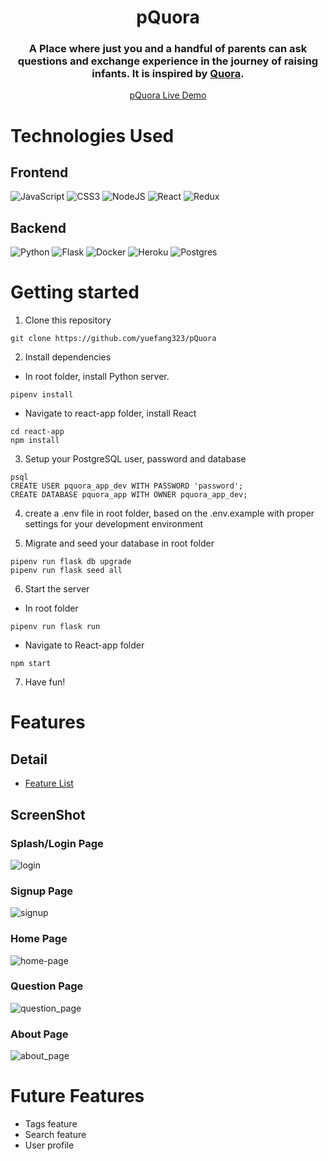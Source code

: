 <h1 align="center">pQuora</ha>

<h3 align="center">A Place where just you and a handful of parents can ask questions and exchange experience in the journey of raising infants. It is inspired by <a href="https://www.quora.com/">Quora<a>.</h3>

<p align="center"><a  href="https://pquora.herokuapp.com/">pQuora Live Demo</a></p>

# Technologies Used

## Frontend

![JavaScript](https://img.shields.io/badge/javascript-%23323330.svg?style=for-the-badge&logo=javascript&logoColor=%23F7DF1E)
![CSS3](https://img.shields.io/badge/css3-%231572B6.svg?style=for-the-badge&logo=css3&logoColor=white)
![NodeJS](https://img.shields.io/badge/node.js-6DA55F?style=for-the-badge&logo=node.js&logoColor=white)
![React](https://img.shields.io/badge/react-%2320232a.svg?style=for-the-badge&logo=react&logoColor=%2361DAFB)
![Redux](https://img.shields.io/badge/redux-%23593d88.svg?style=for-the-badge&logo=redux&logoColor=white)
</br>

## Backend

![Python](https://img.shields.io/badge/python-3670A0?style=for-the-badge&logo=python&logoColor=ffdd54)
![Flask](https://img.shields.io/badge/flask-%23000.svg?style=for-the-badge&logo=flask&logoColor=white)
![Docker](https://img.shields.io/badge/docker-%230db7ed.svg?style=for-the-badge&logo=docker&logoColor=white)
![Heroku](https://img.shields.io/badge/heroku-%23430098.svg?style=for-the-badge&logo=heroku&logoColor=white)
![Postgres](https://img.shields.io/badge/postgres-%23316192.svg?style=for-the-badge&logo=postgresql&logoColor=white)

# Getting started

1. Clone this repository

```
git clone https://github.com/yuefang323/pQuora
```

2. Install dependencies

-   In root folder, install Python server.

```
pipenv install
```

-   Navigate to react-app folder, install React

```
cd react-app
npm install
```

3. Setup your PostgreSQL user, password and database

```
psql
CREATE USER pquora_app_dev WITH PASSWORD 'password';
CREATE DATABASE pquora_app WITH OWNER pquora_app_dev;

```

4. create a .env file in root folder, based on the .env.example with proper settings for your development environment

5. Migrate and seed your database in root folder

```
pipenv run flask db upgrade
pipenv run flask seed all

```

6. Start the server

-   In root folder

```
pipenv run flask run
```

-   Navigate to React-app folder

```
npm start
```

7. Have fun!

# Features

## Detail

-   [Feature List](https://github.com/yuefang323/pQuora/wiki)

## ScreenShot

### Splash/Login Page

![login](https://user-images.githubusercontent.com/94598069/173999362-48732e9b-bf67-4f32-97d3-73a9c1cb7b38.png)

### Signup Page

![signup](https://user-images.githubusercontent.com/94598069/173999442-a171fbf5-6554-46fa-bee3-ad881ef00436.png)
  
### Home Page

![home-page](https://user-images.githubusercontent.com/94598069/173951575-4c8773f9-faaf-46ed-8600-4297224e3b82.png)

### Question Page

![question_page](https://user-images.githubusercontent.com/94598069/173951648-7c987ea7-aff3-4e4c-a8c6-974984b9d0f0.png)

### About Page

![about_page](https://user-images.githubusercontent.com/94598069/173951061-043db5c0-4297-43ad-b0ba-39f7e7ee6754.png)

# Future Features

-   Tags feature
-   Search feature
-   User profile

